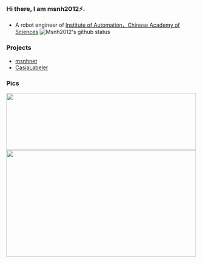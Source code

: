 ### Hi there, I am msnh2012⚡.
- A robot engineer of [Institute of Automation，Chinese Academy of Sciences](http://www.ia.cas.cn/)
![Msnh2012's github status](https://github-readme-stats.vercel.app/api?username=msnh2012&show_icons=true&count_private=true&hide=prs&theme=default_repocard)

### Projects
- [msnhnet](https://github.com/msnh2012/Msnhnet)
- [CasiaLabeler](https://github.com/msnh2012/CasiaLabeler)
### Pics

<img src="https://github.com/msnh2012/Msnhnet/blob/master/readme_imgs/banner.jpg" width = "500" height = "150" div align=left /> 
<br/>
<img src="https://github.com/msnh2012/CasiaLabeler/blob/master/img/rect_with_angle.png"  width = "500" height = "281" div align=left>
